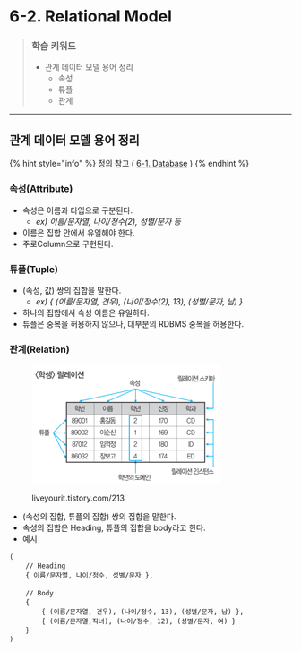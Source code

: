 # 6-2. Relational Model

> ### 학습 키워드
>
> * 관계 데이터 모델 용어 정리
>   * 속성
>   * 튜플
>   * 관계

***

## 관계 데이터 모델 용어 정리

{% hint style="info" %}
정의 참고 ( [6-1. Database](6-1.-database.md) )
{% endhint %}

### 속성(Attribute)

* 속성은 이름과 타입으로 구분된다.
  * _ex) 이름/문자열, 나이/정수(2), 성별/문자 등_
* 이름은 집합 안에서 유일해야 한다.
* 주로Column으로 구현된다.

### 튜플(Tuple)

* (속성, 값) 쌍의 집합을 말한다.
  * _ex) { (이름/문자열, 견우), (나이/정수(2), 13), (성별/문자,  남) }_
* 하나의 집합에서 속성 이름은 유일하다.
* 튜플은 중복을 허용하지 않으나, 대부분의 RDBMS 중복을 허용한다.

### 관계(Relation)

<figure><img src="../../.gitbook/assets/image (5).png" alt="" width="337"><figcaption><p>liveyourit.tistory.com/213</p></figcaption></figure>

* (속성의 집합, 튜플의 집합) 쌍의 집합을 말한다.
* 속성의 집합은 Heading, 튜플의 집합을 body라고 한다.
* &#x20;예시

```
(
	// Heading
	{ 이름/문자열, 나이/정수, 성별/문자 },

	// Body
	{
		{ (이름/문자열, 견우), (나이/정수, 13), (성별/문자, 남) },
		{ (이름/문자열,직녀), (나이/정수, 12), (성별/문자, 여) }
	}
)
```
